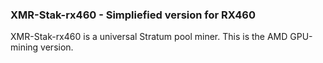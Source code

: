 ### XMR-Stak-rx460 - Simpliefied version for RX460 


XMR-Stak-rx460 is a universal Stratum pool miner. This is the AMD GPU-mining version.




